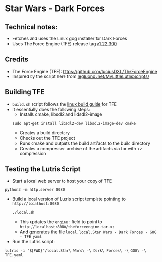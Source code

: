# Star Wars - Dark Forces

## Technical notes:
* Fetches and uses the Linux gog installer for Dark Forces
* Uses The Force Engine (TFE) release tag [v1.22.300](https://github.com/luciusDXL/TheForceEngine/releases/tag/v1.22.300)

## Credits
* The Force Engine (TFE): https://github.com/luciusDXL/TheForceEngine
* Inspired by the script here from [legluondunet/MyLittleLutrisScripts/](https://github.com/legluondunet/MyLittleLutrisScripts/tree/master/Star%20Wars%20-%20Dark%20Forces)

## Building TFE
* `build.sh` script follows the [linux build guide](https://github.com/luciusDXL/TheForceEngine?tab=readme-ov-file#linux) for TFE
* It essentially does the following steps:
  * Installs cmake, libsdl2 and lidsdl2-image
  ```
  sudo apt-get install libsdl2-dev libsdl2-image-dev cmake
  ```
  * Creates a build directory
  * Checks out the TFE project
  * Runs cmake and outputs the build artifacts to the build directory
  * Creates a compressed archive of the artifacts via tar with xz compression


## Testing the Lutris Script 
* Start a local web server to host your copy of TFE
```
python3 -m http.server 8080
```
* Build a local version of Lutris script template pointing to `http://localhost:8080`
  ```
  ./local.sh
  ``` 
  * This updates the `engine:` field to point to `http://localhost:8080/theforceengine.tar.xz`
  * And generates the file `local.local.Star Wars - Dark Forces - GOG - TFE.yaml`
* Run the Lutris script: 
```
lutris -i "${PWD}"/local.Star\ Wars\ -\ Dark\ Forces\ -\ GOG\ -\ TFE.yaml
```